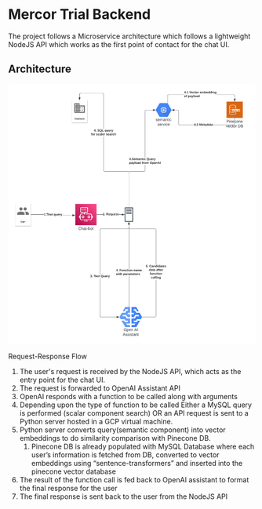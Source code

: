 # Mercor Trial Backend

The project follows a Microservice architecture which follows a lightweight NodeJS API which works as the first point of contact for the chat UI.

## Architecture

![Chat bot architecture](https://raw.githubusercontent.com/harshrai654/mercor_trial_backend/master/mercor-trial%20architecture.png)

Request-Response Flow
1. The user's request is received by the NodeJS API, which acts as the entry point for the chat UI.
2. The request is forwarded to OpenAI Assistant API
3. OpenAI responds with a function to be called along with arguments
4. Depending upon the type of function to be called Either a MySQL query is performed (scalar component search) OR an API request is sent to a Python server hosted in a GCP virtual machine.
5. Python server converts query(semantic component) into vector embeddings to do similarity comparison with Pinecone DB.
    1. Pinecone DB is already populated with MySQL Database where each user’s information is fetched from DB, converted to vector embeddings using “sentence-transformers” and inserted into the pinecone vector database
6. The result of the function call is fed back to OpenAI assistant to format the final response for the user
7. The final response is sent back to the user from the NodeJS API

